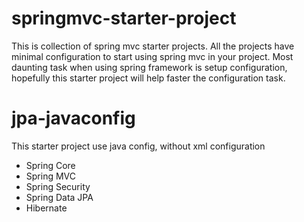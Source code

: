 springmvc-starter-project
=========================

This is collection of spring mvc starter projects. All the projects have minimal configuration to start using spring mvc in your project. Most daunting task when using spring framework is setup configuration, hopefully this starter project will help faster the configuration task.

# jpa-javaconfig

This starter project use java config, without xml configuration
- Spring Core
- Spring MVC
- Spring Security
- Spring Data JPA
- Hibernate
